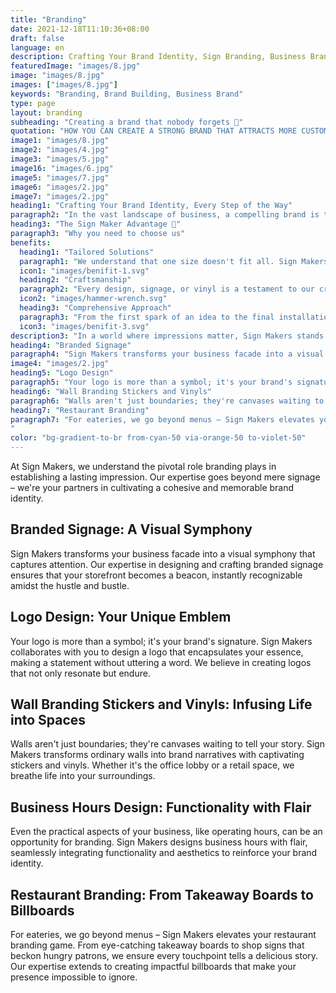 ```yaml
---
title: "Branding"
date: 2021-12-18T11:10:36+08:00
draft: false
language: en
description: Crafting Your Brand Identity, Sign Branding, Business Branding, Brand Creation
featuredImage: "images/8.jpg"
image: "images/8.jpg"
images: ["images/8.jpg"]
keywords: "Branding, Brand Building, Business Brand"
type: page
layout: branding
subheading: "Creating a brand that nobody forgets 💅"
quotation: "HOW YOU CAN CREATE A STRONG BRAND THAT ATTRACTS MORE CUSTOMERS AND MASSIVELY OUTSELLS YOUR COMPETITION"
image1: "images/8.jpg"
image2: "images/4.jpg"
image3: "images/5.jpg"
image16: "images/6.jpg"
image5: "images/7.jpg"
image6: "images/2.jpg"
image7: "images/2.jpg"
heading1: "Crafting Your Brand Identity, Every Step of the Way"
paragraph2: "In the vast landscape of business, a compelling brand is the compass that guides customers to your door. At Sign Makers, we understand the pivotal role branding plays in establishing a lasting impression. Our expertise goes beyond mere signage – we're your partners in cultivating a cohesive and memorable brand identity."
heading3: "The Sign Maker Advantage 💪"
paragraph3: "Why you need to choose us"
benefits:
  heading1: "Tailored Solutions"
  paragraph1: "We understand that one size doesn't fit all. Sign Makers tailors branding solutions to align with your unique identity, ensuring a bespoke representation."
  icon1: "images/benifit-1.svg"
  heading2: "Craftsmanship"
  paragraph2: "Every design, signage, or vinyl is a testament to our craftsmanship. We take pride in delivering not just products, but works of art that speak volumes about your brand."
  icon2: "images/hammer-wrench.svg"
  heading3: "Comprehensive Approach"
  paragraph3: "From the first spark of an idea to the final installation, Sign Makers adopts a comprehensive approach. We cover every aspect of branding to create a harmonious and impactful brand presence."
  icon3: "images/benifit-3.svg"
description3: "In a world where impressions matter, Sign Makers stands as your dedicated ally, shaping a brand identity that resonates with your audience. Let us be the brushstrokes that paint your business narrative across the canvas of consumer consciousness."
heading4: "Branded Signage"
paragraph4: "Sign Makers transforms your business facade into a visual symphony that captures attention. Our expertise in designing and crafting branded signage ensures that your storefront becomes a beacon, instantly recognizable amidst the hustle and bustle."
image4: "images/2.jpg"
heading5: "Logo Design"
paragraph5: "Your logo is more than a symbol; it's your brand's signature. Sign Makers collaborates with you to design a logo that encapsulates your essence, making a statement without uttering a word. We believe in creating logos that not only resonate but endure."
heading6: "Wall Branding Stickers and Vinyls"
paragraph6: "Walls aren't just boundaries; they're canvases waiting to tell your story. Sign Makers transforms ordinary walls into brand narratives with captivating stickers and vinyls. Whether it's the office lobby or a retail space, we breathe life into your surroundings."
heading7: "Restaurant Branding"
paragraph7: "For eateries, we go beyond menus – Sign Makers elevates your restaurant branding game. From eye-catching takeaway boards to shop signs that beckon hungry patrons, we ensure every touchpoint tells a delicious story. Our expertise extends to creating impactful billboards that make your presence impossible to ignore.
"
color: "bg-gradient-to-br from-cyan-50 via-orange-50 to-violet-50"
---
```


At Sign Makers, we understand the pivotal role branding plays in establishing a lasting impression. Our expertise goes beyond mere signage – we're your partners in cultivating a cohesive and memorable brand identity.

## Branded Signage: A Visual Symphony

Sign Makers transforms your business facade into a visual symphony that captures attention. Our expertise in designing and crafting branded signage ensures that your storefront becomes a beacon, instantly recognizable amidst the hustle and bustle.

## Logo Design: Your Unique Emblem

Your logo is more than a symbol; it's your brand's signature. Sign Makers collaborates with you to design a logo that encapsulates your essence, making a statement without uttering a word. We believe in creating logos that not only resonate but endure.

## Wall Branding Stickers and Vinyls: Infusing Life into Spaces

Walls aren't just boundaries; they're canvases waiting to tell your story. Sign Makers transforms ordinary walls into brand narratives with captivating stickers and vinyls. Whether it's the office lobby or a retail space, we breathe life into your surroundings.

## Business Hours Design: Functionality with Flair

Even the practical aspects of your business, like operating hours, can be an opportunity for branding. Sign Makers designs business hours with flair, seamlessly integrating functionality and aesthetics to reinforce your brand identity.

## Restaurant Branding: From Takeaway Boards to Billboards

For eateries, we go beyond menus – Sign Makers elevates your restaurant branding game. From eye-catching takeaway boards to shop signs that beckon hungry patrons, we ensure every touchpoint tells a delicious story. Our expertise extends to creating impactful billboards that make your presence impossible to ignore.

